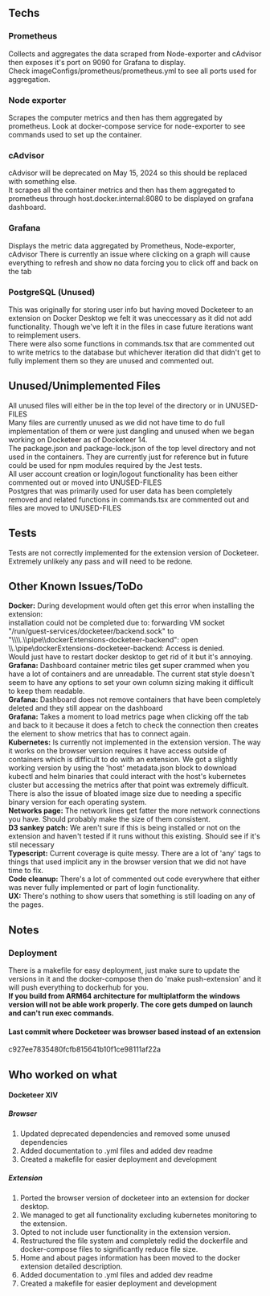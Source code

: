 
<h2>Techs</h2>
<h3>Prometheus</h3>
Collects and aggregates the data scraped from Node-exporter and cAdvisor then exposes it's port on 9090 for Grafana to display.<br />
Check imageConfigs/prometheus/prometheus.yml to see all ports used for aggregation.

<h3>Node exporter</h3>
Scrapes the computer metrics and then has them aggregated by prometheus. Look at docker-compose service for node-exporter to see commands used to set up the container.

<h3>cAdvisor</h3>
cAdvisor will be deprecated on May 15, 2024 so this should be replaced with something else.<br />
It scrapes all the container metrics and then has them aggregated to prometheus through host.docker.internal:8080 to be displayed on grafana dashboard.

<h3>Grafana</h3>
Displays the metric data aggregated by Prometheus, Node-exporter, cAdvisor
There is currently an issue where clicking on a graph will cause everything to refresh and show no data forcing you to click off and back on the tab

<h3>PostgreSQL (Unused)</h3>
This was originally for storing user info but having moved Docketeer to an extension on Docker Desktop we felt it was uneccessary as it did not add functionality. Though we've left it in the files in case future iterations want to reimplement users.<br />
There were also some functions in commands.tsx that are commented out to write metrics to the database but whichever iteration did that didn't get to fully implement them so they are unused and commented out. 

<h2>Unused/Unimplemented Files</h2>
All unused files will either be in the top level of the directory or in UNUSED-FILES<br />
Many files are currently unused as we did not have time to do full implementation of them or were just dangling and unused when we began working on Docketeer as of Docketeer 14.<br />
The package.json and package-lock.json of the top level directory and not used in the containers. They are currently just for reference but in future could be used for npm modules required by the Jest tests.<br />
All user account creation or login/logout functionality has been either commented out or moved into UNUSED-FILES<br />
Postgres that was primarily used for user data has been completely removed and related functions in commands.tsx are commented out and files are moved to UNUSED-FILES

<h2>Tests</h2>
Tests are not correctly implemented for the extension version of Docketeer. Extremely unlikely any pass and will need to be redone.

<h2>Other Known Issues/ToDo</h2>
<strong>Docker:</strong> During development would often get this error when installing the extension:<br /> installation could not be completed due to: forwarding VM socket "/run/guest-services/docketeer/backend.sock" to "\\\\.\\pipe\\dockerExtensions-docketeer-backend": open \\.\pipe\dockerExtensions-docketeer-backend: Access is denied.<br />
Would just have to restart docker desktop to get rid of it but it's annoying. <br />
<strong>Grafana:</strong> Dashboard container metric tiles get super crammed when you have a lot of containers and are unreadable. The current stat style doesn't seem to have any options to set your own column sizing making it difficult to keep them readable.<br />
<strong>Grafana:</strong> Dashboard does not remove containers that have been completely deleted and they still appear on the dashboard<br />
<strong>Grafana:</strong> Takes a moment to load metrics page when clicking off the tab and back to it because it does a fetch to check the connection then creates the element to show metrics that has to connect again.<br />
<strong>Kubernetes:</strong> Is currently not implemented in the extension version. The way it works on the browser version requires it have access outside of containers which is difficult to do with an extension. We got a slightly working version by using the 'host' metadata.json block to download kubectl and helm binaries that could interact with the host's kubernetes cluster but accessing the metrics after that point was extremely difficult. There is also the issue of bloated image size due to needing a specific binary version for each operating system.<br />
<strong>Networks page:</strong> The network lines get fatter the more network connections you have. Should probably make the size of them consistent.<br />
<strong>D3 sankey patch:</strong> We aren't sure if this is being installed or not on the extension and haven't tested if it runs without this existing. Should see if it's stil necessary<br />
<strong>Typescript:</strong> Current coverage is quite messy. There are a lot of 'any' tags to things that used implicit any in the browser version that we did not have time to fix.<br />
<strong>Code cleanup:</strong> There's a lot of commented out code everywhere that either was never fully implemented or part of login functionality.<br />
<strong>UX:</strong> There's nothing to show users that something is still loading on any of the pages.

<h2>Notes</h2>
<h3>Deployment</h3>
There is a makefile for easy deployment, just make sure to update the versions in it and the docker-compose then do 'make push-extension' and it will push everything to dockerhub for you.<br />
<strong>If you build from ARM64 architecture for multiplatform the windows version will not be able work properly. The core gets dumped on launch and can't run exec commands.</strong>

<h4>Last commit where Docketeer was browser based instead of an extension</h4>
c927ee7835480fcfb815641b10f1ce98111af22a

<h2>Who worked on what</h2>
<h4>Docketeer XIV</h2>
<h5>Browser</h5>
<ol>
  <li>Updated deprecated dependencies and removed some unused dependencies</li>
  <li>Added documentation to .yml files and added dev readme</li>
  <li>Created a makefile for easier deployment and development</li>
</ol>
<h5>Extension</h5>
<ol>
  <li>Ported the browser version of docketeer into an extension for docker desktop.</li>
  <li>We managed to get all functionality excluding kubernetes monitoring to the extension.</li>
  <li>Opted to not include user functionality in the extension version.</li>
  <li>Restructured the file system and completely redid the dockerfile and docker-compose files to significantly reduce file size.</li>
  <li>Home and about pages information has been moved to the docker extension detailed description.</li>
  <li>Added documentation to .yml files and added dev readme</li>
  <li>Created a makefile for easier deployment and development</li>
</ol>